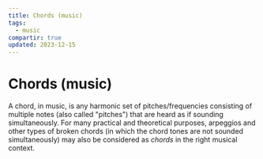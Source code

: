 ```yaml
---
title: Chords (music)
tags:
  - music
compartir: true
updated: 2023-12-15
---
```


# Chords (music)

A chord, in music, is any harmonic set of pitches/frequencies consisting of multiple notes (also called "pitches") that are heard as if sounding simultaneously. For many practical and theoretical purposes, arpeggios and other types of broken chords (in which the chord tones are not sounded simultaneously) may also be considered as _chords_ in the right musical context.
